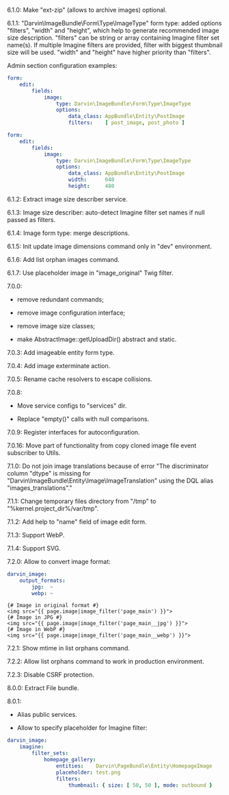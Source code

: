 6.1.0: Make "ext-zip" (allows to archive images) optional.

6.1.1: "Darvin\ImageBundle\Form\Type\ImageType" form type: added options "filters", "width" and "height", which help
to generate recommended image size description. "filters" can be string or array containing Imagine filter set name(s).
If multiple Imagine filters are provided, filter with biggest thumbnail size will be used. "width" and "height" have
higher priority than "filters".

Admin section configuration examples:

```yaml
form:
    edit:
        fields:
            image:
                type: Darvin\ImageBundle\Form\Type\ImageType
                options:
                    data_class: AppBundle\Entity\PostImage
                    filters:    [ post_image, post_photo ]
```

```yaml
form:
    edit:
        fields:
            image:
                type: Darvin\ImageBundle\Form\Type\ImageType
                options:
                    data_class: AppBundle\Entity\PostImage
                    width:      640
                    height:     480
```

6.1.2: Extract image size describer service.

6.1.3: Image size describer: auto-detect Imagine filter set names if null passed as filters.

6.1.4: Image form type: merge descriptions.

6.1.5: Init update image dimensions command only in "dev" environment.

6.1.6: Add list orphan images command.

6.1.7: Use placeholder image in "image_original" Twig filter.

7.0.0:

- remove redundant commands;

- remove image configuration interface;

- remove image size classes;

- make AbstractImage::getUploadDir() abstract and static.

7.0.3: Add imageable entity form type.

7.0.4: Add image exterminate action.

7.0.5: Rename cache resolvers to escape collisions.

7.0.8:

- Move service configs to "services" dir.

- Replace "empty()" calls with null comparisons.

7.0.9: Register interfaces for autoconfiguration.

7.0.16: Move part of functionality from copy cloned image file event subscriber to Utils.

7.1.0: Do not join image translations because of error "The discriminator column "dtype" is missing for "Darvin\ImageBundle\Entity\Image\ImageTranslation" using the DQL alias "images_translations"."

7.1.1: Change temporary files directory from "/tmp" to "%kernel.project_dir%/var/tmp".

7.1.2: Add help to "name" field of image edit form.

7.1.3: Support WebP.

7.1.4: Support SVG.

7.2.0: Allow to convert image format:

```yaml
darvin_image:
    output_formats:
        jpg:  ~
        webp: ~
```

```twig
{# Image in original format #}
<img src="{{ page.image|image_filter('page_main') }}">
{# Image in JPG #}
<img src="{{ page.image|image_filter('page_main__jpg') }}">
{# Image in WebP #}
<img src="{{ page.image|image_filter('page_main__webp') }}">
```

7.2.1: Show mtime in list orphans command.

7.2.2: Allow list orphans command to work in production environment.

7.2.3: Disable CSRF protection.

8.0.0: Extract File bundle.

8.0.1:

- Alias public services.

- Allow to specify placeholder for Imagine filter:

```yaml
darvin_image:
    imagine:
        filter_sets:
            homepage_gallery:
                entities:    Darvin\PageBundle\Entity\HomepageImage
                placeholder: test.png
                filters:
                    thumbnail: { size: [ 50, 50 ], mode: outbound }
```
